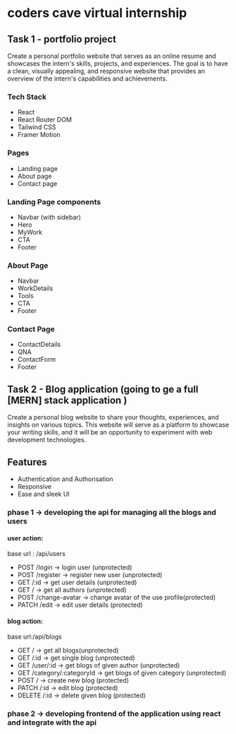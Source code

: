 # coders cave virtual internship

## Task 1 - portfolio project

Create a personal portfolio website that serves as an online resume and showcases
the intern's skills, projects, and experiences. The goal is to have a clean, visually
appealing, and responsive website that provides an overview of the intern's capabilities and achievements.

### Tech Stack

- React
- React Router DOM
- Tailwind CSS
- Framer Motion

### Pages

- Landing page
- About page
- Contact page

### Landing Page components

- Navbar (with sidebar)
- Hero
- MyWork
- CTA
- Footer

### About Page

- Navbar
- WorkDetails
- Tools
- CTA
- Footer

### Contact Page

- ContactDetails
- QNA
- ContactForm
- Footer

## Task 2 - Blog application (going to ge a full [MERN] stack application )

Create a personal blog website to share your thoughts, experiences, and
insights on various topics. This website will serve as a platform to
showcase your writing skills, and it will be an opportunity to experiment
with web development technologies.

## Features

- Authentication and Authorisation
- Responsive
- Ease and sleek UI

### phase 1 -> developing the api for managing all the blogs and users

#### user action:

base url : /api/users

- POST /login -> login user (unprotected)
- POST /register -> register new user (unprotected)
- GET /:id -> get user details (unprotected)
- GET / -> get all authors (unprotected)
- POST /change-avatar -> change avatar of the use profile(protected)
- PATCH /edit -> edit user details (protected)

#### blog action:

base url:/api/blogs

- GET / -> get all blogs(unprotected)
- GET /:id -> get single blog (unprotected)
- GET /user/:id -> get blogs of given author (unprotected)
- GET /category/:categoryId -> get blogs of given category (unprotected)
- POST / -> create new blog (protected)
- PATCH /:id -> edit blog (protected)
- DELETE /:id -> delete given blog (protected)

### phase 2 -> developing frontend of the application using react and integrate with the api
